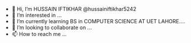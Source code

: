 - 👋 Hi, I’m HUSSAIN IFTIKHAR @hussainiftikhar5242
- 👀 I’m interested in ...
- 🌱 I’m currently learning BS in COMPUTER SCIENCE AT UET LAHORE....
- 💞️ I’m looking to collaborate on ...
- 📫 How to reach me ...

<!---
hussainiftikhar5242/hussainiftikhar5242 is a ✨ special ✨ repository because its `README.md` (this file) appears on your GitHub profile.
You can click the Preview link to take a look at your changes.
--->
